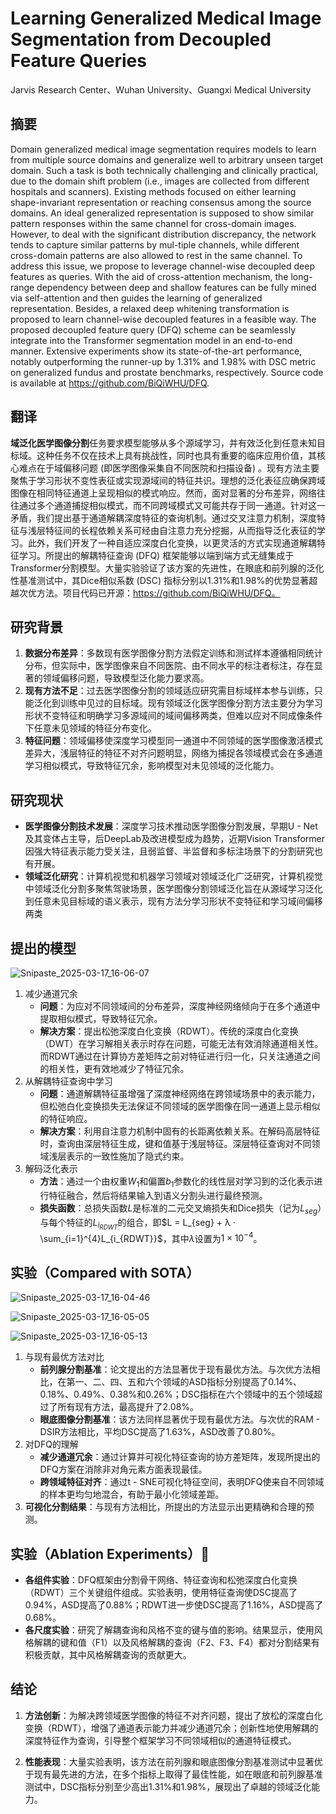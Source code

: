 # Learning Generalized Medical Image Segmentation from Decoupled Feature Queries

Jarvis Research Center、Wuhan University、Guangxi Medical University

## 摘要

Domain generalized medical image segmentation requires models to learn from multiple source domains and generalize well to arbitrary unseen target domain. Such a task is both technically challenging and clinically practical, due to the domain shift problem (i.e., images are collected from different hospitals and scanners). Existing methods focused on either learning shape-invariant representation or reaching consensus among the source domains. An ideal generalized representation is supposed to show similar pattern responses within the same channel for cross-domain images. However, to deal with the significant distribution discrepancy, the network tends to capture similar patterns by mul-tiple channels, while different cross-domain patterns are also allowed to rest in the same channel. To address this issue, we propose to leverage channel-wise decoupled deep features as queries. With the aid of cross-attention mechanism, the long-range dependency between deep and shallow features can be fully mined via self-attention and then guides the learning of
generalized representation. Besides, a relaxed deep whitening transformation is proposed to learn channel-wise decoupled features in a feasible way. The proposed decoupled feature query (DFQ) scheme can be seamlessly integrate into the Transformer segmentation model in an end-to-end manner. Extensive experiments show its state-of-the-art performance, notably outperforming the runner-up by 1.31% and 1.98% with DSC metric on generalized fundus and prostate benchmarks, respectively. Source code is available at https://github.com/BiQiWHU/DFQ.

## 翻译

**域泛化医学图像分割**任务要求模型能够从多个源域学习，并有效泛化到任意未知目标域。这种任务不仅在技术上具有挑战性，同时也具有重要的临床应用价值，其核心难点在于域偏移问题 (即医学图像采集自不同医院和扫描设备) 。现有方法主要聚焦于学习形状不变性表征或实现源域间的特征共识。理想的泛化表征应确保跨域图像在相同特征通道上呈现相似的模式响应。然而，面对显著的分布差异，网络往往通过多个通道捕捉相似模式，而不同跨域模式又可能共存于同一通道。针对这一矛盾，我们提出基于通道解耦深度特征的查询机制。通过交叉注意力机制，深度特征与浅层特征间的长程依赖关系可经由自注意力充分挖掘，从而指导泛化表征的学习。此外，我们开发了一种自适应深度白化变换，以更灵活的方式实现通道解耦特征学习。所提出的解耦特征查询 (DFQ) 框架能够以端到端方式无缝集成于Transformer分割模型。大量实验验证了该方案的先进性，在眼底和前列腺的泛化性基准测试中，其Dice相似系数 (DSC) 指标分别以1.31%和1.98%的优势显著超越次优方法。项目代码已开源：https://github.com/BiQiWHU/DFQ。



## 研究背景

1. **数据分布差异**：多数现有医学图像分割方法假定训练和测试样本遵循相同统计分布，但实际中，医学图像来自不同医院、由不同水平的标注者标注，存在显著的领域偏移问题，导致模型泛化能力要求高。 
2. **现有方法不足**：过去医学图像分割的领域适应研究需目标域样本参与训练，只能泛化到训练中见过的目标域。现有领域泛化医学图像分割方法主要分为学习形状不变特征和明确学习多源域间的域间偏移两类，但难以应对不同成像条件下任意未见领域的特征分布变化。 
3. **特征问题**：领域偏移使深度学习模型同一通道中不同领域的医学图像激活模式差异大，浅层特征的特征不对齐问题明显，网络为捕捉各领域模式会在多通道学习相似模式，导致特征冗余，影响模型对未见领域的泛化能力。 



## 研究现状

- **医学图像分割技术发展**：深度学习技术推动医学图像分割发展，早期U - Net及其变体占主导，后DeepLab及改进模型成为趋势，近期Vision Transformer因强大特征表示能力受关注，且弱监督、半监督和多标注场景下的分割研究也有开展。
- **领域泛化研究**：计算机视觉和机器学习领域对领域泛化广泛研究，计算机视觉中领域泛化分割多聚焦驾驶场景，医学图像分割领域泛化旨在从源域学习泛化到任意未见目标域的语义表示，现有方法分学习形状不变特征和学习域间偏移两类

## 提出的模型

![Snipaste_2025-03-17_16-06-07](https://yangyang666.oss-cn-chengdu.aliyuncs.com/images/Snipaste_2025-03-17_16-06-07.png)



1. 减少通道冗余
   - **问题**：为应对不同领域间的分布差异，深度神经网络倾向于在多个通道中提取相似模式，导致特征冗余。
   - **解决方案**：提出松弛深度白化变换（RDWT）。传统的深度白化变换（DWT）在学习解相关表示时存在问题，可能无法有效消除通道相关性。而RDWT通过在计算协方差矩阵之前对特征进行归一化，只关注通道之间的相关性，更有效地减少了特征冗余。
2. 从解耦特征查询中学习
   - **问题**：通道解耦特征虽增强了深度神经网络在跨领域场景中的表示能力，但松弛白化变换损失无法保证不同领域的医学图像在同一通道上显示相似的特征响应。
   - **解决方案**：利用自注意力机制中固有的长距离依赖关系。在解码高层特征时，查询由深层特征生成，键和值基于浅层特征。深层特征查询对不同领域浅层表示的一致性施加了隐式约束。
3. 解码泛化表示
   - **方法**：通过一个由权重$W_1$和偏置$b_1$参数化的线性层对学习到的泛化表示进行特征融合，然后将结果输入到语义分割头进行最终预测。
   - **损失函数**：总损失函数$L$是标准的二元交叉熵损失和Dice损失（记为$L_{seg}$）与每个特征的$L_{i_{RDWT}}$的组合，即$L = L_{seg} + λ · \sum_{i=1}^{4}L_{i_{RDWT}}$，其中$λ$设置为$1 × 10^{-4}$。





## 实验（Compared with SOTA）



![Snipaste_2025-03-17_16-04-46](https://yangyang666.oss-cn-chengdu.aliyuncs.com/images/Snipaste_2025-03-17_16-04-46.png)



![Snipaste_2025-03-17_16-05-05](https://yangyang666.oss-cn-chengdu.aliyuncs.com/images/Snipaste_2025-03-17_16-05-05.png)



![Snipaste_2025-03-17_16-05-13](https://yangyang666.oss-cn-chengdu.aliyuncs.com/images/Snipaste_2025-03-17_16-05-13.png)

1. 与现有最优方法对比
   - **前列腺分割基准**：论文提出的方法显著优于现有最优方法。与次优方法相比，在第一、二、四、五和六个领域的ASD指标分别提高了0.14%、0.18%、0.49%、0.38%和0.26%；DSC指标在六个领域中的五个领域超过了所有现有方法，最高提升了2.08%。
   - **眼底图像分割基准**：该方法同样显著优于现有最优方法。与次优的RAM - DSIR方法相比，平均DSC提高了1.63%，ASD改善了0.80%。
2. 对DFQ的理解
   - **减少通道冗余**：通过计算并可视化特征查询的协方差矩阵，发现所提出的DFQ方案在消除非对角元素方面表现最佳。
   - **跨领域特征对齐**：通过t - SNE可视化特征空间，表明DFQ使来自不同领域的样本更均匀地混合，有助于最小化领域差距。
3. **可视化分割结果**：与现有方法相比，所提出的方法显示出更精确和合理的预测。

## 实验（Ablation Experiments）:1st_place_medal:

- **各组件实验**：DFQ框架由分割骨干网络、特征查询和松弛深度白化变换（RDWT）三个关键组件组成。实验表明，使用特征查询使DSC提高了0.94%，ASD提高了0.88%；RDWT进一步使DSC提高了1.16%，ASD提高了0.68%。
- **各尺度实验**：研究了解耦查询和风格不变的键与值的影响。结果显示，使用风格解耦的键和值（F1）以及风格解耦的查询（F2、F3、F4）都对分割结果有积极贡献，其中风格解耦查询的贡献更大。



## 结论

1. **方法创新**：为解决跨领域医学图像的特征不对齐问题，提出了放松的深度白化变换（RDWT），增强了通道表示能力并减少通道冗余；创新性地使用解耦的深度特征作为查询，引导整个框架学习不同领域相似的通道特征模式。

   

2.  **性能表现**：大量实验表明，该方法在前列腺和眼底图像分割基准测试中显著优于现有最先进的方法，在多个指标上取得了最佳性能，如在眼底和前列腺基准测试中，DSC指标分别至少高出1.31%和1.98%，展现出了卓越的领域泛化能力。 





